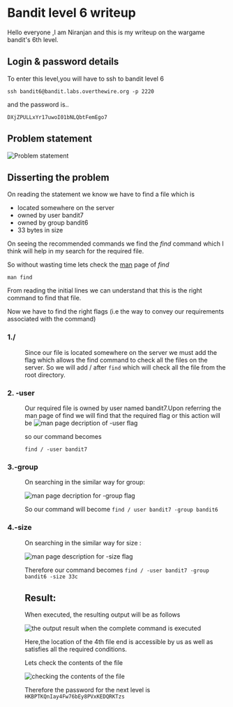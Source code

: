 <!doctype html>
<html>
<head>
<meta charset="UTF-8">
<title>Writeup</title>
</head>
<body>
<h1>Bandit level 6 writeup</h1>
<p>Hello everyone ,I am Niranjan and this is my writeup on the wargame bandit's 6th level.</p>
<h2>Login & password details</h2>
<p>To enter this level,you will have to ssh to bandit level 6</p>
<code>ssh bandit6@bandit.labs.overthewire.org -p 2220
</code>
<p>and the password is..</p>
<code>DXjZPULLxYr17uwoI01bNLQbtFemEgo7
</code>
<h2>Problem statement</h2>
<img  src="https://user-images.githubusercontent.com/87712842/127764432-608af0a9-3bcc-42b0-a271-92ee33e1c1cd.png"
alt="Problem statement">
<h2>Disserting the problem</h2>
<p>On reading the statement we know we have to find a file which is <ul><li> located somewhere on the server </li><li> owned by user bandit7 </li><li> owned by group bandit6 </li><li> 33 bytes in size</li></ul></p>
<p>On seeing the recommended commands we find the <em>find</em> command which I think will help in my search for the required file.</p>
<p>So without wasting time lets check the <a  href="https://en.wikipedia.org/wiki/Man_page"> man</a> page of <em>find</em></p>
<code>man find</code>
<p>From reading the initial lines we can understand that this is the right command to find that file.</p>

<p>Now we have to find the right flags (i.e the way to convey our requirements associated with the command)</p>
<dl>
<dt><h3>1./</h3></dt>
<dd>Since our file is located somewhere on the server we must add the flag which allows the find command to check all the files on the server. So we will add / after <code>find</code> which will check all the file from the root directory.</dd>
  <dt><h3>2. -user</h3></dt>
<dd>Our required file is owned by user named bandit7.Upon referring the man page of find we will find that the required flag or this action will be <img src="https://user-images.githubusercontent.com/87712842/127764238-c3f63338-ffc1-4b8f-880d-c2f7e9e3033a.png" alt="man page decription of -user flag"><br>
<p>so our command becomes 

 <code>find / -user bandit7</code></p></dd>
</dl>
<dt><h3>3.-group</h3></dt>
<dd>On searching in the similar way for group:<p><img src="https://user-images.githubusercontent.com/87712842/127764246-5ad9aea4-5336-4caa-896a-85228c2dbf42.png" alt="man page decription for -group flag"></p><p>So our command will become <code>find / user bandit7 -group bandit6</code></p></dd>
<dt><h3>4.-size</h3></dt>
<dd>On searching in the similar way for size :<p><img src="https://user-images.githubusercontent.com/87712842/127764252-b383dc65-9372-42bf-9b9b-378bd2bf5140.png" alt ="man page description for -size flag"></p><p>Therefore our command becomes <code>find / -user bandit7 -group bandit6 -size 33c</code></p><dd>
</dl>
<h2>Result:</h2>
<p>When executed, the resulting output will be as follows <p><img src="https://user-images.githubusercontent.com/87712842/127764253-ea1eef95-47ee-4c11-b51d-778849c3c8cb.png" alt="the output result when the complete command is executed "></p></p>
<p>Here,the location of the 4th file end is accessible by us as well as satisfies all the required conditions.
</p><p>
Lets check the contents of the file<p>
<img  src ="https://user-images.githubusercontent.com/87712842/127764254-12034ff5-032f-4665-96a2-22eca7264e7d.png" alt="checking the contents of the file"></p></p>
<p>Therefore the password for the next level is <code>HKBPTKQnIay4Fw76bEy8PVxKEDQRKTzs</code></p>
</body>
</html>
